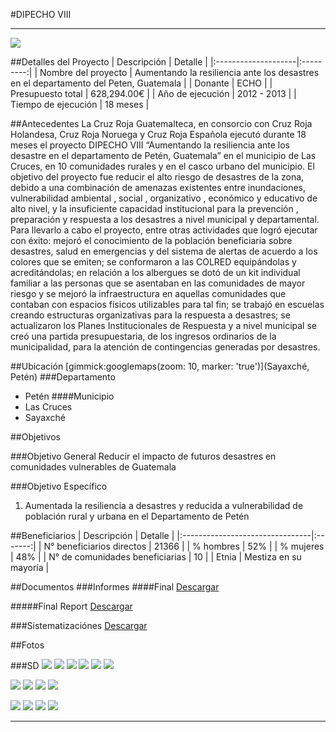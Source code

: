 #DIPECHO VIII
- - - - - - - - - - - - - - - - - - - - - - - - - - - - - - - - - - -

![](p13-dipecho8/portada.jpg)

##Detalles del Proyecto
| Descripción         | Detalle   |
|:--------------------|:---------:|
| Nombre del proyecto | Aumentando la resiliencia ante los desastres en el departamento del Peten, Guatemala |
| Donante             | ECHO |
| Presupuesto total   | 628,294.00€ |
| Año de ejecución    | 2012 - 2013 |
| Tiempo de ejecución | 18 meses |


##Antecedentes
La Cruz Roja Guatemalteca, en consorcio con Cruz Roja Holandesa, Cruz Roja Noruega y Cruz Roja Española ejecutó durante 18 meses el proyecto DIPECHO VIII “Aumentando la resiliencia ante los desastre en el departamento de Petén, Guatemala” en el municipio de Las Cruces, en 10  comunidades rurales y en el casco urbano del municipio. El objetivo del proyecto fue reducir el alto riesgo de desastres de la zona, debido a una combinación de amenazas existentes entre inundaciones, vulnerabilidad ambiental , social , organizativo , económico y educativo de alto nivel, y la insuficiente capacidad institucional para la prevención , preparación y respuesta a los desastres a nivel municipal y departamental. Para llevarlo a cabo el proyecto, entre otras actividades que logró ejecutar con éxito: mejoró el conocimiento de la población beneficiaria sobre desastres, salud en emergencias y del sistema de alertas de acuerdo a los colores que se emiten; se conformaron a las COLRED equipándolas y acreditándolas; en relación a los albergues se dotó de un kit individual familiar a las personas que se asentaban en las comunidades de mayor riesgo y se mejoró la infraestructura en aquellas comunidades que contaban con espacios físicos utilizables para tal fin; se trabajó en escuelas creando estructuras organizativas para la respuesta a desastres; se actualizaron los Planes Institucionales de Respuesta y a nivel municipal se creó una partida presupuestaria, de los ingresos ordinarios de la municipalidad, para la atención de contingencias generadas por desastres.

##Ubicación
[gimmick:googlemaps(zoom: 10, marker: 'true')](Sayaxché, Petén)
###Departamento
* Petén
####Municipio
* Las Cruces
* Sayaxché

##Objetivos

###Objetivo General
Reducir el impacto de futuros desastres en comunidades vulnerables de Guatemala

###Objetivo Específico
1. Aumentada la resiliencia a desastres y reducida a vulnerabilidad de población rural y urbana en el Departamento de Petén

##Beneficiarios
| Descripción                     | Detalle |
|:--------------------------------|:-------:|
| N° beneficiarios directos       | 21366 |
| % hombres                       | 52% |
| % mujeres                       | 48% |
| N° de comunidades beneficiarias | 10 |
| Etnia                           | Mestiza en su mayoría |

##Documentos
###Informes
####Final
<a class="media {}" href="proyectos/p13-dipecho8/2-informes/informe_final.pdf"></a>
<a class="descarga-pdf" href="p13-dipecho8/2-informes/informe_final.pdf">Descargar</a>

#####Final Report
<a class="media {}" href="proyectos/p13-dipecho8/2-informes/final_report_dipecho_viii.pdf"></a>
<a class="descarga-pdf" href="p13-dipecho8/2-informes/final_report_dipecho_viii.pdf">Descargar</a>


###Sistematizaciónes
<a class="media {}" href="proyectos/p13-dipecho8/2-informes/informe_sistematizacion_dipecho_viii.pdf"></a>
<a class="descarga-pdf" href="p13-dipecho8/2-informes/informe_sistematizacion_dipecho_viii.pdf">Descargar</a>

##Fotos

###SD
![](p13-dipecho8/6-fotografias/01-primeros_auxilios.jpg)
![](p13-dipecho8/6-fotografias/02-busqueda.jpg)
![](p13-dipecho8/6-fotografias/03-pap.jpg)
![](p13-dipecho8/6-fotografias/04-concurso_dibujo.jpg)
![](p13-dipecho8/6-fotografias/05-colred_monte_sinai.jpg)
![](p13-dipecho8/6-fotografias/06-riesgolandia.jpg)

![](p13-dipecho8/6-fotografias/07-micro_dipecho.jpg)
![](p13-dipecho8/6-fotografias/08-micro_dipecho.jpg)
![](p13-dipecho8/6-fotografias/09-primer_lugar_concurso_dibujo.jpg)
![](p13-dipecho8/6-fotografias/10-micro_dipecho.jpg)

![](p13-dipecho8/6-fotografias/11-micro_dipecho.jpg)
![](p13-dipecho8/6-fotografias/12-micro_dipecho.jpg)
![](p13-dipecho8/6-fotografias/13-micro_dipecho.jpg)
![](p13-dipecho8/6-fotografias/14-micro_dipecho.jpg)

- - - - - - - - - - - - - - - - - - - - - - - - - - - - - - - - - - -

[p01]: proyectos/p01.md	"Programa para el Desarrollo"
[p02]: proyectos/p02.md	"Cooperación Holandesa para Ayuda en Centroamérica -CHACA-"
[p03]: proyectos/p03.md	"Atención a la salud preventiva, agua y saneamiento en 12 comunidades de Alta Verapaz, Guatemala"
[p04]: proyectos/p04.md	"Fortalecimiento de las Capacidades para la mitigación de desastres en el Municipio de Cobán y 30 comunidades de la cuenca del Río Chixoy"
[p05]: proyectos/p05.md	"Reduciendo los Riesgos en Comunidades Vulnerables del  Municipio de Santo Domingo, Departamento de Suchitepéquez, Guatemala"
[p06]: proyectos/p06.md	"Fortaleciendo capacidades ante los riesgos de Cambio Climático en el Oriente de Guatemala"
[p07]: proyectos/p07.md	"Reducción de Vulnerabilidades ante los efectos del Cambio Climático en Guatemala, Fase II"
[p08]: proyectos/p08.md	"Trabajando juntos podemos reducir los riesgos en las comunidades vulnerables de Champerico y Retalhuleu, Guatemala"
[p09]: proyectos/p09.md	"Respuesta inmediata ante las inundaciones provocadas por la Tormenta AGATHA, en la región suroccidente de Guatemala"
[p10]: proyectos/p10.md	"Fortaleciendo la Resiliencia de las comunidades ante los efectos de los desastres en parcelamiento La Máquina, Suchitepéquez y Retalhuleu"
[p11]: proyectos/p11.md	"Reducción del riesgo de desastres incrementados por el Cambio Climático"
[p12]: proyectos/p12.md	"Respuesta Inmediata a los efectos de los sismos en el departamento de Santa Rosa, Guatemala"
[p13]: proyectos/p13.md	"Aumentando la resiliencia ante los desastres en el departamento del Peten, Guatemala"
[p14]: proyectos/p14.md	"Mejorando la Salud Materno Neonatal de Comunidades Vulnerables de San Marcos, Guatemala"

<script type="text/javascript">$('.media').media();</script>